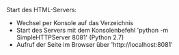 
Start des HTML-Servers:  
- Wechsel per Konsole auf das Verzeichnis  
- Start des Servers mit dem Konsolenbefehl 'python -m SimpleHTTPServer 8081' (Python 2.7)  
- Aufruf der Seite im Browser über 'http://localhost:8081'  
